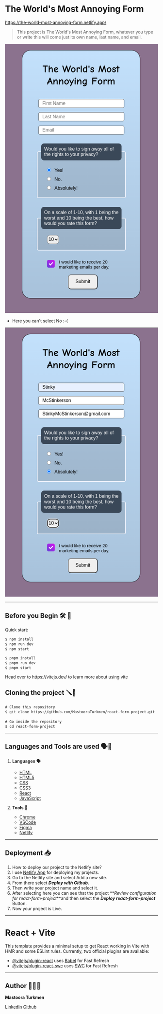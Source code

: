 # The World's Most Annoying Form

https://the-world-most-annoying-form.netlify.app/

> This project is The World's Most Annoying Form, whatever you type or write this will come just its own name, last name, and email.

![form image](./images/image.png)

+ Here you can't select No :-(

![form image](./images/image-1.png)

------


## Before you Begin 🛠 🔨

Quick start:

```
$ npm install
$ npm run dev
$ npm start
```

```
$ pnpm install
$ pnpm run dev
$ pnpm start
```

Head over to https://vitejs.dev/ to learn more about using vite


## Cloning the project 🪛🔨

```
# Clone this repository
$ git clone https://github.com/MastooraTurkmen/react-form-project.git

# Go inside the repository
$ cd react-form-project
```

------


## Languages and Tools are used 🗣️🔧

1. **Languages** 🗣️
    + [HTML](https://github.com/topics/html)
    + [HTML5](https://github.com/topics/html5)
    + [CSS](https://github.com/topics/css)
    + [CSS3](https://github.com/topics/css3)
    + [React](https://github.com/topics/react)
    + [JavaScript](https://github.com/topics/javascript)

2. **Tools** 🔧
    + [Chrome](https://github.com/topics/chrome)
    + [VSCode](https://github.com/topics/vscode)
    + [Figma](https://github.com/topics/figma)
    + [Netlify](https://github.com/topics/netlify)


------

## Deployment 📥

1. How to deploy our project to the Netlify site?
2. I use [Netlify App](https://app.netlify.com/) for deploying my projects.
3. Go to the Netlify site and select Add a new site.
4. From there select **_Deploy with Github_**.
5. Then write your project name and select it.
6. After selecting here you can see that the project **_Review configuration for react-form-project_**and then select the **_Deploy react-form-project_** Button.
7. Now your project is Live.


------

# React + Vite

This template provides a minimal setup to get React working in Vite with HMR and some ESLint rules.
Currently, two official plugins are available:

- [@vitejs/plugin-react](https://github.com/vitejs/vite-plugin-react/blob/main/packages/plugin-react/README.md) uses [Babel](https://babeljs.io/) for Fast Refresh
- [@vitejs/plugin-react-swc](https://github.com/vitejs/vite-plugin-react-swc) uses [SWC](https://swc.rs/) for Fast Refresh


------

## Author 👩🏻‍💻 

**Mastoora Turkmen**   

[LinkedIn](https://www.linkedin.com/in/mastoora-turkmen/) 
[Github](https://github.com/MastooraTurkmen/) 